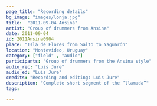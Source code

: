 ```yaml
---
page_title: "Recording details"
bg_image: "images/lonja.jpg"
title:  "2011-09-04 Ansina"  
artist: "Group of drummers from Ansina"  
date: 2011-09-04  
id: 2011Ansina0904
place: "Isla de Flores from Salto to Yaguarón"  
location: "Montevideo, Uruguay"  
category: ["field" , "audio"]  
participants: "Group of drummers from the Ansina style"  
audio_rec: "Luis Jure"  
audio_ed: "Luis Jure"  
credits: "Recording and editing: Luis Jure"  
description: "Complete short segment of the “llamada”"  
tags:  

---
```

